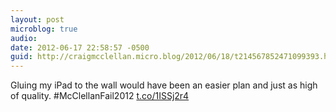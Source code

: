 ```yaml
---
layout: post
microblog: true
audio: 
date: 2012-06-17 22:58:57 -0500
guid: http://craigmcclellan.micro.blog/2012/06/18/t214567852471099393.html
---
```

Gluing my iPad to the wall would have been an easier plan and just as high of quality. #McClellanFail2012 [t.co/1ISSj2r4](http://t.co/1ISSj2r4)
